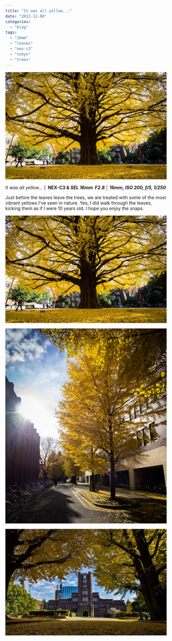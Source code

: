 ```yaml
---
title: "It was all yellow..."
date: "2012-12-08"
categories: 
  - "blog"
tags: 
  - "16mm"
  - "leaves"
  - "nex-c3"
  - "tokyo"
  - "trees"
---
```


![DSC07398.jpg](/assets/images/c5fb5-dsc07398.jpg)

_It was all yellow... │_ __NEX-C3 & _SEL 16mm  F2.8_ │ 16mm, _ISO 200, f/5, 1/250___

Just before the leaves leave the trees, we are treated with some of the most vibrant yellows I've seen in nature. Yes, I did walk through the leaves, kicking them as if I were 10 years old. I hope you enjoy the snaps.

[![](/assets/images/f9997-dsc07398.jpg "SONY DSC")](https://exportforscript.wordpress.com/wp-content/uploads/2012/12/f9997-dsc07398.jpg)

[![](/assets/images/35ed2-dsc07391.jpg "SONY DSC")](https://exportforscript.wordpress.com/wp-content/uploads/2012/12/35ed2-dsc07391.jpg)

[![](/assets/images/374f9-dsc07409.jpg "SONY DSC")](https://exportforscript.wordpress.com/wp-content/uploads/2012/12/374f9-dsc07409.jpg)
